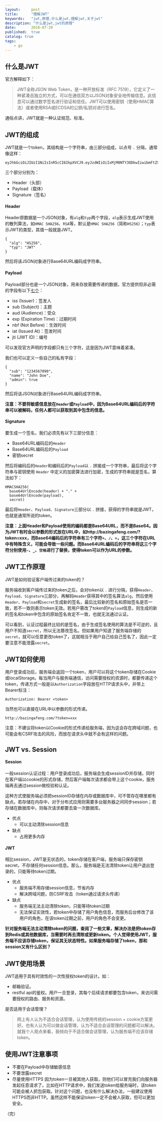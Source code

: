```yaml
---
layout:     post
title:      "理解JWT"
keywords:   "jwt,原理,什么是jwt,理解jwt,关于jwt" 
description: "什么是jwt,jwt的原理"
date:       2018-07-29
published:  true 
catalog: true
tags:
    - go 
---
```


## 什么是JWT
官方解释如下：
> JWT全称JSON Web Token，是一种开放标准（RFC 7519），它定义了一种紧凑且独立的方式，可以在通信双方以JSON对象安全地传输信息。此信息可以通过数字签名进行验证和信任。JWT可以使用密钥（使用HMAC算法）或者使用RSA或ECDSA的公钥/私钥对进行签名。

通俗点讲，JWT就是一种认证规范、标准。

## JWT的组成
JWT就是一个token，其结构是一个字符串，由三部分组成，以点号 `.` 分隔，通常像这样：
```
eyJhbGciOiJIUzI1NiIsInR5cCI6IkpXVCJ9.eyJzdWIiOiIxMjM0NTY3ODkwIiwibmFtZSI6IkpvaG4gRG9lIiwiaWF0IjoxNTE2MjM5MDIyfQ.SflKxwRJSMeKKF2QT4fwpMeJf36POk6yJV_adQssw5c
```

三个部分分别为：
* Header（头部）
* Payload（载体）
* Signature（签名）

#### Header
Header原数据是一个JSON对象，有`alg`和`typ`两个字段，`alg`表示生成JWT使用的散列算法，如`HMAC SHA256`、`RSA`等，默认是`HMAC SHA256`（简称`HS256`）；`typ`表示JWT的类型，其值一般就是JWT。
```
{
  "alg": "HS256",
  "typ": "JWT"
}
```
然后将该JSON对象进行Base64URL编码成字符串。

#### Payload
Payload部分也是一个JSON对象，用来存放需要传递的数据，官方提供但非必需的字段有以下[七个](https://tools.ietf.org/html/rfc7519#section-4.1)：
* iss (Issuer)：签发人
* sub (Subject)：主题
* aud (Audience)：受众
* exp (Expiration Time)：过期时间
* nbf (Not Before)：生效时间
* iat (Issued At)：签发时间
* jti (JWT ID)：编号

可以发现官方声明的字段都只有三个字符，这是因为JWT意味着紧凑。

我们也可以定义一些自己的私有字段：
```
{
  "sub": "1234567890",
  "name": "John Doe",
  "admin": true
}
```
然后将该JSON对象进行Base64URL编码成字符串。

**注意：不要将敏感信息放在`Header`或`Payload`中，因为Base64URL编码后的字符串可以被解码，任何人都可以获取到其中包含的信息。**

#### Signature
要生成一个签名，我们必须先有以下三部分信息：
* Base64URL编码后的`Header`
* Base64URL编码后的`Payload`
* 密钥secret

然后将编码后的`Header`和编码后的`Payload`以 `.` 拼接成一个字符串，最后将这个字符串与密钥使用 `Header` 中定义的加密算法进行加密，生成的字符串就是签名，算法如下：
```
HMACSHA256(
  base64UrlEncode(header) + "." +
  base64UrlEncode(payload),
  secret)
```

最后将`Header`、`Payload`、`Signature`三部分以 `.` 拼接，获得的字符串就是JWT，也就是通常所说的token。

**注意：上面Header和Payload使用的编码都是Base64URL，而不是Base64。因为JWT有时会以参数的形式放在URL中，如http://bazingafeng.com/?token=xxx，而Base64编码后的字符串有三个字符`+`、`/`、`=`，这三个字符在URL中有特殊含义，可能会导致一些问题。而Base64URL编码后的字符串将这三个字符分别使用`-`、`_`、`空格`进行了替换，使得token可以作为URL的参数。**

## JWT工作原理
JWT是如何验证客户端传过来的token的？

服务端收到客户端传过来的token之后，会对token以 `.` 进行分隔，获得`Header`、`Payload`、`Signature`三部分，再解码`Header`获得其中的签名算法`alg`，然后使用`Header`、`Payload`和`secret`生成新的签名，最后比较新的签名和原始签名是否一致，若不一致则表示token无效。若用户篡改了token的`Payload`信息，则生成的新的签名和token中包含的原始签名肯定不一致，也就无法通过认证。

可以看到，认证过程最终比较的是签名，由于生成签名使用的算法是不可逆的，且用户不知道`secret`，所以无法篡改签名。但如果用户知道了服务端存储的`secret`，就可以任意更改token了，这就相当于用户自己给自己签名了，因此一定要注意不能泄露`secret`。

## JWT如何使用
用户登录成功后，服务端会返回一个token，用户可以将这个token存储在Cookie或localStorage。每当用户与服务端通信，访问需要授权的资源时，都要传递这个token，传递方式一般是以`Authorization`字段放在HTTP请求头中，并带上Bearer标注：
```
Authorization: Bearer <token> 
```

当然也可以直接在URL中以参数的形式传递。
```
http://bazingafeng.com/?token=xxx
```

注意：不建议将token以Cookie的形式传递给服务端，因为这会存在跨域问题，也可能会有CSRF攻击的风险，而放在请求头中就不会有这样的问题。

## JWT vs. Session
#### Session
一般session认证过程：用户登录成功后，服务端会生成sessionID并存储，同时在客户端以cookie的形式存储，然后客户端每次请求都会带上这个cookie，服务端再去通过session做校验和认证。

这种方式使服务端必须把sessionID存储在内存或数据库中，可不管存在哪里都有缺点。若存储在内存中，对于分布式应用则需要多台服务器之间同步session；若存储在数据库中，则每次请求都要去查一次数据库。
* 优点
  * 可以主动清除session信息
* 缺点
  * 占用更多内存

#### JWT
相比session，JWT是无状态的，token存储在客户端，服务端只保存密钥secret，不存储任何session信息。那么，服务端是无法清除token让用户退出登录的，只能等待token过期。

* 优点
  * 服务端不用存储session信息，节省内存
  * 解决跨域问题，防CSRF攻击（token通过请求头传递）
* 缺点
  * 服务端无法主动清除token，只能等待token过期
  * 无法保证实效性，若token中存储了用户角色信息，而服务后台修改了该用户的角色，在该token过期之前，用户的角色不会变更。

**针对服务端无法主动清除token的问题，查阅了一些文章，解决办法是把token存到Redis或其他数据库，当需要时再去清除或更新token。个人觉得使用JWT，服务端不应该存储token，保证其无状态特性。如果服务端存储了token，那和session又有什么区别？**

## JWT使用场景
JWT适用于具有时效性的一次性授权token的设计。如：
* 邮箱验证。
* restful api的鉴权。用户一旦登录，其每个后续请求都要包含token，来访问需要授权的路由、服务和资源。

是否适用于会话管理？
> 网上有人认为不适合会话管理，认为使用传统的session + cookie方案更好。也有人认为可以做会话管理，认为不适合会话管理的问题都可以解决。就我个人观点来看，我倾向于不适合做会话管理，认为服务端不应该存储token。

## 使用JWT注意事项
* 不要在Payload中存储敏感信息
* 不要泄露secret
* 尽量使用HTTPS
因为token一旦被其他人获取，则他们可以冒充我们向服务器发起任意请求了。比如在HTTP请求中，我们发送token给服务端时，该token可能会被人抓包获取。针对这个问题，也没有什么解决办法，一般建议使用HTTPS而非HTTP。虽然这样不能保证token一定不会被人获取，但可以更加安全。

（完）
